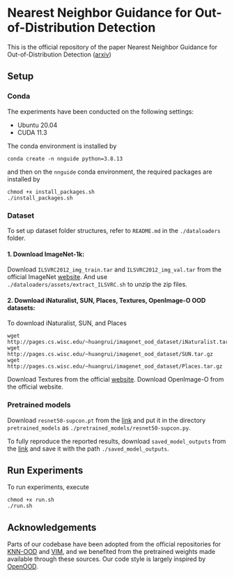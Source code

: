 # Nearest Neighbor Guidance for Out-of-Distribution Detection

This is the official repository of the paper Nearest Neighbor Guidance for Out-of-Distribution Detection ([arxiv](https://arxiv.org/abs/2309.14888))

## Setup

### Conda
The experiments have been conducted on the following settings:
 - Ubuntu 20.04
 - CUDA 11.3

The conda environment is installed by
```
conda create -n nnguide python=3.8.13
```
and then on the `nnguide` conda environment, the required packages are installed by
```
chmod +x install_packages.sh
./install_packages.sh
```


### Dataset

To set up dataset folder structures, refer to `README.md` in the `./dataloaders` folder.

#### 1. Download ImageNet-1k:
Download `ILSVRC2012_img_train.tar` and `ILSVRC2012_img_val.tar` from the official ImageNet [website](). And use `./dataloaders/assets/extract_ILSVRC.sh` to unzip the zip files.

#### 2. Download iNaturalist, SUN, Places, Textures, OpenImage-O OOD datasets:
To download iNaturalist, SUN, and Places
```
wget http://pages.cs.wisc.edu/~huangrui/imagenet_ood_dataset/iNaturalist.tar.gz
wget http://pages.cs.wisc.edu/~huangrui/imagenet_ood_dataset/SUN.tar.gz
wget http://pages.cs.wisc.edu/~huangrui/imagenet_ood_dataset/Places.tar.gz
```
Download Textures from the official [website](https://www.robots.ox.ac.uk/~vgg/data/dtd/).
Download OpenImage-O from the official website.

### Pretrained models
Download `resnet50-supcon.pt` from the [link](https://www.dropbox.com/scl/fi/f3bfipk2o96f27vibpozb/resnet50-supcon.pt?rlkey=auxw68wcgqcx4ze6yhnmm395y&dl=0) and put it in the directory `pretrained_models` as `./pretrained_models/resnet50-supcon.py`.

To fully reproduce the reported results, download `saved_model_outputs` from the [link](https://www.dropbox.com/scl/fi/74g87knhfjgaop0lu8oh1/saved_model_outputs.zip?rlkey=olo7b3dqvbzuzbkraa2uapt30&dl=0) and save it with the path `./saved_model_outputs`.

## Run Experiments

To run experiments, execute
```
chmod +x run.sh
./run.sh
```


## Acknowledgements
Parts of our codebase have been adopted from the official repositories for [KNN-OOD](https://github.com/deeplearning-wisc/knn-ood) and [VIM](https://github.com/haoqiwang/vim), and we benefited from the pretrained weights made available through these sources. Our code style is largely inspired by [OpenOOD](https://github.com/Jingkang50/OpenOOD).


<!-- ## Citation
If you find our repository useful for your research, please consider citing our paper:
```bibtex
@misc{park2023nearest,
      title={Nearest Neighbor Guidance for Out-of-Distribution Detection}, 
      author={Jaewoo Park and Yoon Gyo Jung and Andrew Beng Jin Teoh},
      year={2023},
      eprint={2309.14888},
      archivePrefix={arXiv},
      primaryClass={cs.CV}
}
``` -->